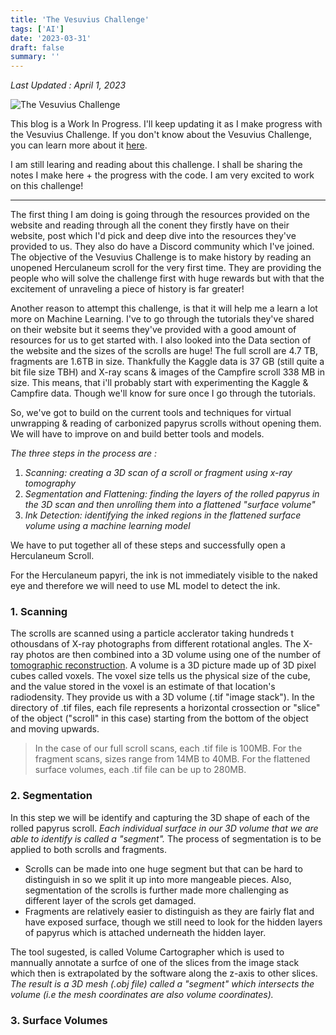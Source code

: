 ```yaml
---
title: 'The Vesuvius Challenge'
tags: ['AI']
date: '2023-03-31'
draft: false
summary: ''
---
```


_Last Updated : April 1, 2023_

![The Vesuvius Challenge](https://scrollprize.org/img/landing/vesuvius.jpg)

This blog is a Work In Progress. I'll keep updating it as I make progress with the Vesuvius Challenge. If you don't know about the Vesuvius Challenge, you can learn more about it [here](https://scrollprize.org/).

I am still learing and reading about this challenge. I shall be sharing the notes I make here + the progress with the code. I am very excited to work on this challenge!

---

The first thing I am doing is going through the resources provided on the website and reading through all the conent they firstly have on their website, post which I'd pick and deep dive into the resources they've provided to us. They also do have a Discord community which I've joined. The objective of the Vesuvius Challenge is to make history by reading an unopened Herculaneum scroll for the very first time. They are providing the people who will solve the challenge first with huge rewards but with that the excitement of unraveling a piece of history is far greater!

Another reason to attempt this challenge, is that it will help me a learn a lot more on Machine Learning. I've to go through the tutorials they've shared on their website but it seems they've provided with a good amount of resources for us to get started with.
I also looked into the Data section of the website and the sizes of the scrolls are huge! The full scroll are 4.7 TB, fragments are 1.6TB in size. Thankfully the Kaggle data is 37 GB (still quite a bit file size TBH) and X-ray scans & images of the Campfire scroll 338 MB in size. This means, that i'll probably start with experimenting the Kaggle & Campfire data. Though we'll know for sure once I go through the tutorials.

So, we've got to build on the current tools and techniques for virtual unwrapping & reading of carbonized papyrus scrolls without opening them. We will have to improve on and build better tools and models.

_The three steps in the process are :_

1. _Scanning: creating a 3D scan of a scroll or fragment using x-ray tomography_
2. _Segmentation and Flattening: finding the layers of the rolled papyrus in the 3D scan and then unrolling them into a flattened "surface volume"_
3. _Ink Detection: identifying the inked regions in the flattened surface volume using a machine learning model_

We have to put together all of these steps and successfully open a Herculaneum Scroll.

For the Herculaneum papyri, the ink is not immediately visible to the naked eye and therefore we will need to use ML model to detect the ink.

### 1. Scanning

The scrolls are scanned using a particle acclerator taking hundreds t othousdans of X-ray photographs from different rotational angles. The X-ray photos are then combined into a 3D volume using one of the number of [tomographic reconstruction](https://en.wikipedia.org/wiki/Tomographic_reconstruction). A volume is a 3D picture made up of 3D pixel cubes called voxels. The voxel size tells us the physical size of the cube, and the value stored in the voxel is an estimate of that location's radiodensity. They provide us with a 3D volume (.tif "image stack"). In the directory of .tif files, each file represents a horizontal crossection or "slice" of the object ("scroll" in this case) starting from the bottom of the object and moving upwards.

> In the case of our full scroll scans, each .tif file is 100MB. For the fragment scans, sizes range from 14MB to 40MB. For the flattened surface volumes, each .tif file can be up to 280MB.

### 2. Segmentation

In this step we will be identify and capturing the 3D shape of each of the rolled papyrus scroll. _Each individual surface in our 3D volume that we are able to identify is called a "segment"._ The process of segmentation is to be applied to both scrolls and fragments.

- Scrolls can be made into one huge segment but that can be hard to distinguish in so we split it up into more mangeable pieces. Also, segmentation of the scrolls is further made more challenging as different layer of the scrols get damaged.
- Fragments are relatively easier to distinguish as they are fairly flat and have exposed surface, though we still need to look for the hidden layers of papyrus which is attached underneath the hidden layer.

The tool sugested, is called Volume Cartographer which is used to mannually annotate a surfce of one of the slices from the image stack which then is extrapolated by the software along the z-axis to other slices. _The result is a 3D mesh (.obj file) called a "segment" which intersects the volume (i.e the mesh coordinates are also volume coordinates)._

### 3. Surface Volumes
